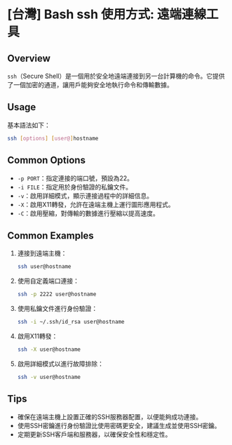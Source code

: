 # [台灣] Bash ssh 使用方式: 遠端連線工具

## Overview
`ssh`（Secure Shell）是一個用於安全地遠端連接到另一台計算機的命令。它提供了一個加密的通道，讓用戶能夠安全地執行命令和傳輸數據。

## Usage
基本語法如下：
```bash
ssh [options] [user@]hostname
```

## Common Options
- `-p PORT`：指定連接的端口號，預設為22。
- `-i FILE`：指定用於身份驗證的私鑰文件。
- `-v`：啟用詳細模式，顯示連接過程中的詳細信息。
- `-X`：啟用X11轉發，允許在遠端主機上運行圖形應用程式。
- `-C`：啟用壓縮，對傳輸的數據進行壓縮以提高速度。

## Common Examples
1. 連接到遠端主機：
    ```bash
    ssh user@hostname
    ```

2. 使用自定義端口連接：
    ```bash
    ssh -p 2222 user@hostname
    ```

3. 使用私鑰文件進行身份驗證：
    ```bash
    ssh -i ~/.ssh/id_rsa user@hostname
    ```

4. 啟用X11轉發：
    ```bash
    ssh -X user@hostname
    ```

5. 啟用詳細模式以進行故障排除：
    ```bash
    ssh -v user@hostname
    ```

## Tips
- 確保在遠端主機上設置正確的SSH服務器配置，以便能夠成功連接。
- 使用SSH密鑰進行身份驗證比使用密碼更安全，建議生成並使用SSH密鑰。
- 定期更新SSH客戶端和服務器，以確保安全性和穩定性。